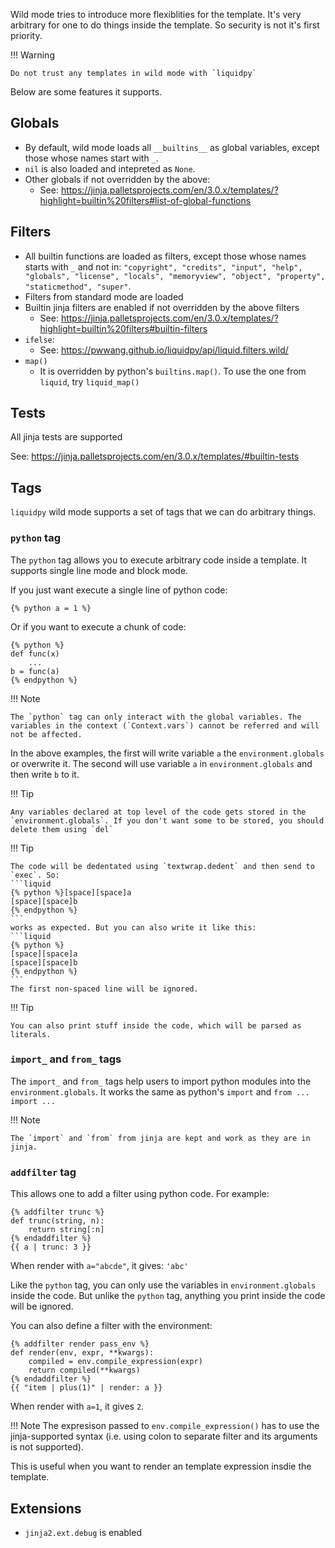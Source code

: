 Wild mode tries to introduce more flexiblities for the template. It's very arbitrary for one to do things inside the template. So security is not it's first priority.

!!! Warning

    Do not trust any templates in wild mode with `liquidpy`

Below are some features it supports.

## Globals

- By default, wild mode loads all `__builtins__` as global variables, except those whose names start with `_`.
- `nil` is also loaded and intepreted as `None`.
- Other globals if not overridden by the above:
    - See: https://jinja.palletsprojects.com/en/3.0.x/templates/?highlight=builtin%20filters#list-of-global-functions

## Filters

- All builtin functions are loaded as filters, except those whose names starts with `_` and not in: `"copyright", "credits", "input", "help", "globals", "license", "locals", "memoryview", "object", "property", "staticmethod", "super"`.
- Filters from standard mode are loaded
- Builtin jinja filters are enabled if not overridden by the above filters
    - See: https://jinja.palletsprojects.com/en/3.0.x/templates/?highlight=builtin%20filters#builtin-filters
- `ifelse`:
    - See: https://pwwang.github.io/liquidpy/api/liquid.filters.wild/
- `map()`
    - It is overridden by python's `builtins.map()`. To use the one from `liquid`, try `liquid_map()`

## Tests

All jinja tests are supported

See: https://jinja.palletsprojects.com/en/3.0.x/templates/#builtin-tests

## Tags

`liquidpy` wild mode supports a set of tags that we can do arbitrary things.

### `python` tag

The `python` tag allows you to execute arbitrary code inside a template. It supports single line mode and block mode.

If you just want execute a single line of python code:

```liquid
{% python a = 1 %}
```

Or if you want to execute a chunk of code:
```liquid
{% python %}
def func(x)
    ...
b = func(a)
{% endpython %}
```

!!! Note

    The `python` tag can only interact with the global variables. The variables in the context (`Context.vars`) cannot be referred and will not be affected.

In the above examples, the first will write variable `a` the `environment.globals` or overwrite it.
The second will use variable `a` in `environment.globals` and then write `b` to it.

!!! Tip

    Any variables declared at top level of the code gets stored in the `environment.globals`. If you don't want some to be stored, you should delete them using `del`

!!! Tip

    The code will be dedentated using `textwrap.dedent` and then send to `exec`. So:
    ```liquid
    {% python %}[space][space]a
    [space][space]b
    {% endpython %}
    ```
    works as expected. But you can also write it like this:
    ```liquid
    {% python %}
    [space][space]a
    [space][space]b
    {% endpython %}
    ```
    The first non-spaced line will be ignored.

!!! Tip

    You can also print stuff inside the code, which will be parsed as literals.

### `import_` and `from_` tags

The `import_` and `from_` tags help users to import python modules into the `environment.globals`.
It works the same as python's `import` and `from ... import ...`

!!! Note

    The `import` and `from` from jinja are kept and work as they are in jinja.

### `addfilter` tag

This allows one to add a filter using python code. For example:

```liquid
{% addfilter trunc %}
def trunc(string, n):
    return string[:n]
{% endaddfilter %}
{{ a | trunc: 3 }}
```
When render with `a="abcde"`, it gives: `'abc'`

Like the `python` tag, you can only use the variables in `environment.globals` inside the code.
But unlike the `python` tag, anything you print inside the code will be ignored.

You can also define a filter with the environment:

```liquid
{% addfilter render pass_env %}
def render(env, expr, **kwargs):
    compiled = env.compile_expression(expr)
    return compiled(**kwargs)
{% endaddfilter %}
{{ "item | plus(1)" | render: a }}
```

When render with `a=1`, it gives `2`.

!!! Note
    The expresison passed to `env.compile_expression()` has to use the jinja-supported syntax (i.e. using colon to separate filter and its arguments is not supported).

This is useful when you want to render an template expression insdie the template.

## Extensions

- `jinja2.ext.debug` is enabled
